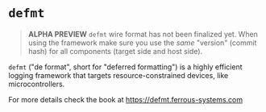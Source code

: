 # `defmt`

> **ALPHA PREVIEW** `defmt` wire format has not been finalized yet. When
> using the framework make sure you use the *same* "version" (commit hash) for
> all components (target side and host side).

`defmt` ("de format", short for "deferred formatting") is a highly efficient logging framework that targets resource-constrained devices, like microcontrollers.

For more details check the book at https://defmt.ferrous-systems.com
